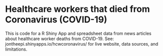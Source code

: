 # Healthcare workers that died from Coronavirus (COVID-19)
This is code for a R Shiny App and spreadsheet data from news articles about healthcare worker deaths from COVID-19.  See: jontheepi.shinyapps.io/hcwcoronavirus/ for live website, data sources, and limitations.
